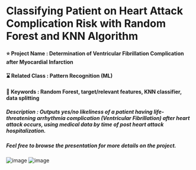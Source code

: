 # Classifying Patient on Heart Attack Complication Risk with Random Forest and KNN Algorithm

#### ⭐ Project Name : Determination of Ventricular Fibrillation Complication after Myocardial Infarction
#### ⌛ Related Class : Pattern Recognition (ML)
#### 🔑 Keywords : Random Forest, target/relevant features, KNN classifier, data splitting
##### Description : Outputs yes/no likeliness of a patient having life-threatening arrhythmia complication (Ventricular Fibrillation) after heart attack occurs, using medical data by time of post heart attack hospitalization.

##### Feel free to browse the presentation for more details on the project.
![image](https://github.com/user-attachments/assets/ab4dd206-d0a8-4982-aeca-e964ba10fcc5)
![image](https://github.com/user-attachments/assets/8bac9cb8-9405-4d76-8309-9b436e219365)
